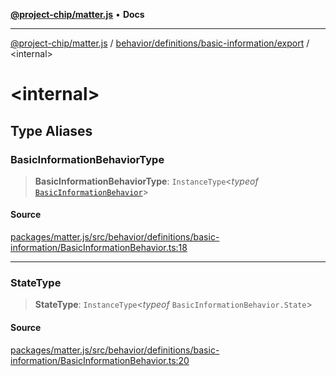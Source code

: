 [**@project-chip/matter.js**](../../../../../README.md) • **Docs**

***

[@project-chip/matter.js](../../../../../modules.md) / [behavior/definitions/basic-information/export](../README.md) / \<internal\>

# \<internal\>

## Type Aliases

### BasicInformationBehaviorType

> **BasicInformationBehaviorType**: `InstanceType`\<*typeof* [`BasicInformationBehavior`](../README.md#basicinformationbehavior)\>

#### Source

[packages/matter.js/src/behavior/definitions/basic-information/BasicInformationBehavior.ts:18](https://github.com/project-chip/matter.js/blob/7a8cbb56b87d4ccf34bec5a9a95ab40a1711324f/packages/matter.js/src/behavior/definitions/basic-information/BasicInformationBehavior.ts#L18)

***

### StateType

> **StateType**: `InstanceType`\<*typeof* `BasicInformationBehavior.State`\>

#### Source

[packages/matter.js/src/behavior/definitions/basic-information/BasicInformationBehavior.ts:20](https://github.com/project-chip/matter.js/blob/7a8cbb56b87d4ccf34bec5a9a95ab40a1711324f/packages/matter.js/src/behavior/definitions/basic-information/BasicInformationBehavior.ts#L20)
